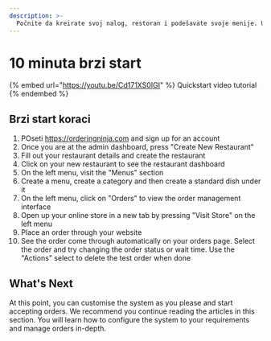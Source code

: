 ```yaml
---
description: >-
  Počnite da kreirate svoj nalog, restoran i podešavate svoje menije. Uradite jednu testnu narudzbu kako bi videli proces upravljanja narudžbinama.
---
```


# 10 minuta brzi start

{% embed url="https://youtu.be/Cd171XS0IGI" %}
Quickstart video tutorial
{% endembed %}

## Brzi start koraci

1. POseti https://orderingninja.com and sign up for an account
2. Once you are at the admin dashboard, press "Create New Restaurant"
3. Fill out your restaurant details and create the restaurant
4. Click on your new restaurant to see the restaurant dashboard
5. On the left menu, visit the "Menus" section
6. Create a menu, create a category and then create a standard dish under it
7. On the left menu, click on "Orders" to view the order management interface
8. Open up your online store in a new tab by pressing "Visit Store" on the left menu
9. Place an order through your website
10. See the order come through automatically on your orders page. Select the order and try changing the order status or wait time. Use the "Actions" select to delete the test order when done

## What's Next

At this point, you can customise the system as you please and start accepting orders. We recommend you continue reading the articles in this section. You will learn how to configure the system to your requirements and manage orders in-depth.
